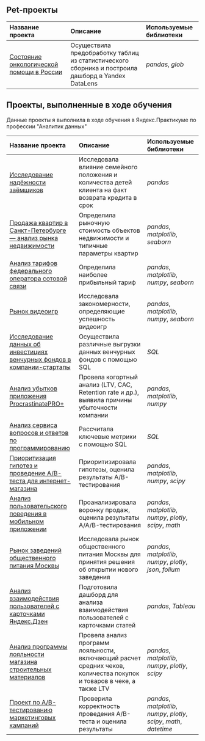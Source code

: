 ## Pet-проекты

| Название проекта                                               | Описание                                                                                           | Используемые библиотеки |
|:-------------------------------------------------------------- |:-------------------------------------------------------------------------------------------------- |:----------------------- |
| [Состояние онкологической помощи в России](Onkologiya_Rossiya) | Осуществила предобработку таблиц из статистического сборника и построила дашборд в Yandex DataLens | *pandas*, *glob*        |

## Проекты, выполненные в ходе обучения

Данные проекты я выполнила в ходе обучения в Яндекс.Практикуме по профессии "Аналитик данных"

| Название проекта                                                                                       | Описание                                                                                                              | Используемые библиотеки                                                |
|:------------------------------------------------------------------------------------------------------ |:--------------------------------------------------------------------------------------------------------------------- |:---------------------------------------------------------------------- |
| [Исследование надёжности заёмщиков](Nadezhnost_zaemshchikov)                                           | Исследовала влияние семейного положения и количества детей клиента на факт возврата кредита в срок                    | *pandas*                                                               |
| [Продажа квартир в Санкт-Петербурге — анализ рынка недвижимости](Rynok_nedvizhimosti)                  | Определила рыночную стоимость объектов недвижимости и типичные параметры квартир                                      | *pandas*, *matplotlib*, *seaborn*                                      |
| [Анализ тарифов федерального оператора сотовой связи](Mobilnye_tarify)                                 | Определила наиболее прибыльный тариф                                                                                  | *pandas*, *matplotlib*, *numpy*, *seaborn*                             |
| [Рынок видеоигр](Rynok_videoigr)                                                                       | Исследовала закономерности, определяющие успешность видеоигр                                                          | *pandas*, *matplotlib*, *numpy*, *seaborn*                             |
| [Исследование данных об инвестициях венчурных фондов в компании-стартапы](Investicii_SQL)              | Осуществила различные выгрузки данных венчурных фондов с помощью SQL                                                  | *SQL*                                                                  |
| [Анализ убытков приложения ProcrastinatePRO+](Ubytki_prilozheniya)                                     | Провела когортный анализ (LTV, CAC, Retention rate и др.), выявила причины убыточности компании                       | *pandas*, *matplotlib*, *numpy*                                        |
| [Анализ сервиса вопросов и ответов по программированию](Servis_voprosov_i_otvetov_SQL)                 | Рассчитала ключевые метрики с помощью SQL                                                                             | *SQL*                                                                  |
| [Приоритизация гипотез и проведение А/В-теста для интернет-магазина](Prioritizaciya_gipotez_i_AB-test) | Приоритизировала гипотезы, оценила результаты A/B-тестирования                                                        | *pandas*, *matplotlib*, *numpy*, *scipy*                               |
| [Анализ пользовательского поведения в мобильном приложении](Polzovatelskoe_povedenie_v_prilozhenii)    | Проанализировала воронку продаж, оценила результаты A/A/B-тестирования                                                | *pandas*, *matplotlib*, *numpy*, *plotly*, *scipy*, *math*             |
| [Рынок заведений общественного питания Москвы](Rynok_obshchepita_Moskva)                               | Исследовала рынок общественного питания Москвы для принятия решения об открытии нового заведения                      | *pandas*, *matplotlib*, *numpy*, *plotly*, *json*, *folium*            |
| [Анализ взаимодействия пользователей с карточками Яндекс.Дзен](Yandex.Dzen)                            | Подготовила дашборд для анализа взаимодействия пользователей с карточками статей                                      | *pandas*, *Tableau*                                                    |
| [Анализ программы лояльности магазина строительных материалов](Programma_loyalnosti)                   | Провела анализ программ лояльности, включающий расчет средних чеков, количества покупок и товаров в чеке, а также LTV | *pandas*, *matplotlib*, *numpy*, *plotly*, *scipy*                     |
| [Проект по А/В-тестированию маркетинговых кампаний](AB-test_marketing)     | Проверила корректность проведения А/В-теста и оценила результаты                                                      | *pandas*, *matplotlib*, *numpy*, *plotly*, *scipy*, *math*, *datetime* |

